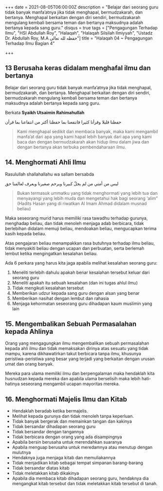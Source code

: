 +++
date = 2021-08-05T06:00:00Z
description = "Belajar dari seorang guru tidak banyak manfa’atnya jika tidak menghapal, bermudzakarah, dan bertanya. Menghapal berkaitan dengan diri sendiri, bermudzakarah mengulang kembali bersama teman dan bertanya maksudnya adalah bertanya kepada sang guru."
disqus = true
tags = ["Pengagungan Terhadap Ilmu", "HSI Abdullah Roy", "Halaqah", "Halaqah Silsilah Ilmiyyah", "Ustadz Dr. Abdullah Roy, M.A حفظه لله تعالى"]
title = "Halaqah 04 ~ Pengagungan Terhadap Ilmu Bagian 4"

+++
## 13 Berusaha keras didalam menghafal ilmu dan bertanya

Belajar dari seorang guru tidak banyak manfa’atnya jika tidak menghapal, bermudzakarah, dan bertanya. Menghapal berkaitan dengan diri sendiri, bermudzakarah mengulang kembali bersama teman dan bertanya maksudnya adalah bertanya kepada sang guru.

Berkata **Syaikh Utsaimin Rahimahullah**

حفظنا قليلا وقرأنا كثيرا فانتفعنا بما حفظنا أكثر من انتفاعنا بما قرأن

> Kami menghapal sedikit dan membaca banyak, maka kami mengambil manfa’at dari apa yang kami hapal lebih banyak dari apa yang kami baca dan dengan bermudzakarah akan hidup ilmu dalam jiwa dan dengan bertanya akan terbuka pembendaharaan ilmu.

## 14. Menghormati Ahli Ilmu

Rasulullah shallahallahu wa sallam bersabda

ليس من أمتي من لم يجلّ كبيرنا ويرحم صغيرنا ويعرف لعالمنا حق

> Bukan termasuk ummatku yang tidak menghormati yang lebih tua dan menyayangi yang lebih muda dan mengetahui hak bagi seorang ‘alim” (Hadits Hasan yang di riwatkan Al Imam Ahmad didalam musnad beliau)

Maka seseorang murid harus memiliki rasa tawadhu terhadap gurunya, menghadap beliau, dan tidak menoleh menjaga adab berbicara, tidak berlebihan didalam memuji beliau, mendoakan beliau, mengucapkan terima kasih kepada beliau. 

Atas pengajaran beliau menampakkan rasa butuhnya terhadap ilmu beliau, tidak menyakiti beliau dengan ucapan dan perbuatan, serta berlemah lembut ketika mengingatkan kesalahan beliau.

Ada 6 perkara yang harus kita jaga apabila melihat kesalahan seorang guru:

1. Meneliti terlebih dahulu apakah benar kesalahan tersebut keluar dari seorang guru
2. Meneliti apakah itu sebuah kesalahan (dan ini tugas ahlul ilmu)
3. Tidak mengikuti kesalahan tersebut
4. Memberikan udzur kepada sang guru dengan alsan yang benar
5. Memberikan nasihat dengan lembut dan rahasia
6. Menjaga kehormatan seseorang guru dihadapan kaum muslimin yang lain

## 15. Mengembalikan Sebuah Permasalahan kepada Ahlinya

Orang yang mengagungkan ilmu mengembalikan sebuah permasalahan kepada ahli ilmu dan tidak memaksakan dirinya atas sesuatu yang tidak mampu, karena dikhawatirkan takut berbicara tanpa ilmu, khusunya peristiwa-peristiwa yang besar yang terjadi yang berkaitan dengan urusan umat dan orang banyak.

Mereka para ulama memiliki ilmu dan berpengalaman maka hendaklah kita husnudzan kepada mereka dan apabila ulama berselisih maka lebih hati-hatinya seseorang mengambil ucapan mayoritas mereka.

## 16. Menghormati Majelis Ilmu dan Kitab

* Hendaklah beradab ketika bermajelis. 
* Melihat kepada gurunya dan tidak menoleh tanpa keperluan.
* Tidak banyak bergerak dan memainkan tangan dan kakinya
* Tidak bersandar dihadapan seorang guru
* Tidak bersandar dengan tangannya
* Tidak berbicara dengan orang yang ada disampingnya
* Apabila bersin berusaha untuk merendahkan suaranya
* Apabila menguap berusaha untuk meredamnya atau menutup dengan mulutnya
* Hendaknya juga menjaga kitab dan memuliakannya
* Tidak menjadikan kitab sebagai tempat simpanan barang-barang
* Tidak bersandar diatas kitab
* Tidak meletakkan kitab dikakinya 
* Apabila dia membaca kitab dihadapan seorang guru, hendaknya dia mengangkat kitab tersebut dan tidak meletakkan kitab tersebut di tanah.